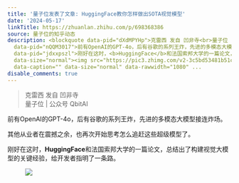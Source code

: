 ```yaml
---
title: '量子位发表了文章: HuggingFace教你怎样做出SOTA视觉模型'
date: '2024-05-17'
linkTitle: https://zhuanlan.zhihu.com/p/698368386
source: 量子位的知乎动态
description: <blockquote data-pid="dXdMPYHp">克雷西 发自 凹非寺<br>量子位 | 公众号 QbitAI</blockquote><p
  data-pid="nQQM3017">前有OpenAI的GPT-4o，后有谷歌的系列王炸，先进的多模态大模型接连炸场。</p><p data-pid="SoGUEQ_F">其他从业者在震撼之余，也再次开始思考怎么追赶这些超级模型了。</p><p
  data-pid="jdxxpszl">刚好在这时，<b>HuggingFace</b>和法国索邦大学的一篇论文，总结出了构建视觉大模型的关键经验，给开发者指明了一条路。</p><figure
  data-size="normal"><img src="https://pic3.zhimg.com/v2-3c5bd53481b51c4dc411ad7ff57c6d56.jpg"
  data-caption="" data-size="normal" data-rawwidth="1080" ...
disable_comments: true
---
```

<blockquote data-pid="dXdMPYHp">克雷西 发自 凹非寺<br>量子位 | 公众号 QbitAI</blockquote><p data-pid="nQQM3017">前有OpenAI的GPT-4o，后有谷歌的系列王炸，先进的多模态大模型接连炸场。</p><p data-pid="SoGUEQ_F">其他从业者在震撼之余，也再次开始思考怎么追赶这些超级模型了。</p><p data-pid="jdxxpszl">刚好在这时，<b>HuggingFace</b>和法国索邦大学的一篇论文，总结出了构建视觉大模型的关键经验，给开发者指明了一条路。</p><figure data-size="normal"><img src="https://pic3.zhimg.com/v2-3c5bd53481b51c4dc411ad7ff57c6d56.jpg" data-caption="" data-size="normal" data-rawwidth="1080" ...